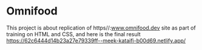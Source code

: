 # Omnifood
  
This project is about replication of https//:www.omnifood.dev site as part of training on HTML and CSS, and here is the final result https://62c6444d14b23a27e79339ff--meek-kataifi-b00d69.netlify.app/
